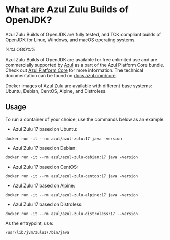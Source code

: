 # What are Azul Zulu Builds of OpenJDK?

Azul Zulu Builds of OpenJDK are fully tested, and TCK compliant builds of OpenJDK for Linux, Windows, and macOS operating systems.

%%LOGO%%

Azul Zulu Builds of OpenJDK are available for free unlimited use and are commercially supported by [Azul](https://www.azul.com/) as a part of the Azul Platform Core bundle.
Check out [Azul Platform Core](https://www.azul.com/products/core/) for more information. The technical documentation can be found on [docs.azul.com/core](https://docs.azul.com/core/).

Docker images of Azul Zulu are available with different base systems: Ubuntu, Debian, CentOS, Alpine, and Distroless.

## Usage

To run a container of your choice, use the commands below as an example.

* Azul Zulu 17 based on Ubuntu:
```
docker run -it --rm azul/azul-zulu:17 java -version
```
* Azul Zulu 17 based on Debian:
```
docker run -it --rm azul/azul-zulu-debian:17 java -version
```
* Azul Zulu 17 based on CentOS:
```
docker run -it --rm azul/azul-zulu-centos:17 java -version
```
* Azul Zulu 17 based on Alpine:
```
docker run -it --rm azul/azul-zulu-alpine:17 java -version
```
* Azul Zulu 17 based on Distroless:
```
docker run -it --rm azul/azul-zulu-distroless:17 --version
```

As the entrypoint, use:
```
/usr/lib/jvm/zulu17/bin/java
```
